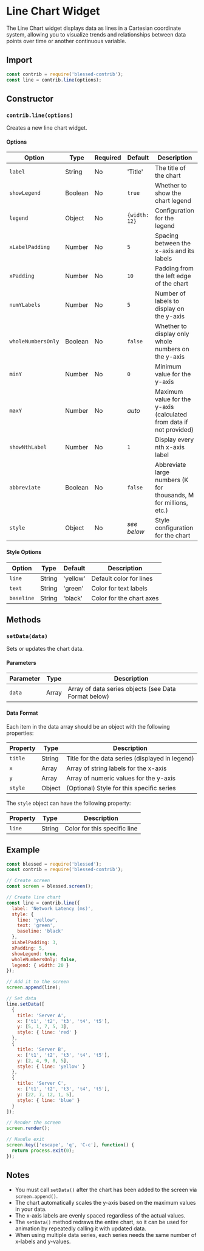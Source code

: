 # Line Chart Widget

The Line Chart widget displays data as lines in a Cartesian coordinate system, allowing you to visualize trends and relationships between data points over time or another continuous variable.

## Import

```javascript
const contrib = require('blessed-contrib');
const line = contrib.line(options);
```

## Constructor

### `contrib.line(options)`

Creates a new line chart widget.

#### Options

| Option | Type | Required | Default | Description |
|--------|------|----------|---------|-------------|
| `label` | String | No | 'Title' | The title of the chart |
| `showLegend` | Boolean | No | `true` | Whether to show the chart legend |
| `legend` | Object | No | `{width: 12}` | Configuration for the legend |
| `xLabelPadding` | Number | No | `5` | Spacing between the x-axis and its labels |
| `xPadding` | Number | No | `10` | Padding from the left edge of the chart |
| `numYLabels` | Number | No | `5` | Number of labels to display on the y-axis |
| `wholeNumbersOnly` | Boolean | No | `false` | Whether to display only whole numbers on the y-axis |
| `minY` | Number | No | `0` | Minimum value for the y-axis |
| `maxY` | Number | No | *auto* | Maximum value for the y-axis (calculated from data if not provided) |
| `showNthLabel` | Number | No | `1` | Display every nth x-axis label |
| `abbreviate` | Boolean | No | `false` | Abbreviate large numbers (K for thousands, M for millions, etc.) |
| `style` | Object | No | *see below* | Style configuration for the chart |

#### Style Options

| Option | Type | Default | Description |
|--------|------|---------|-------------|
| `line` | String | 'yellow' | Default color for lines |
| `text` | String | 'green' | Color for text labels |
| `baseline` | String | 'black' | Color for the chart axes |

## Methods

### `setData(data)`

Sets or updates the chart data.

#### Parameters

| Parameter | Type | Description |
|-----------|------|-------------|
| `data` | Array | Array of data series objects (see Data Format below) |

#### Data Format

Each item in the data array should be an object with the following properties:

| Property | Type | Description |
|----------|------|-------------|
| `title` | String | Title for the data series (displayed in legend) |
| `x` | Array | Array of string labels for the x-axis |
| `y` | Array | Array of numeric values for the y-axis |
| `style` | Object | (Optional) Style for this specific series |

The `style` object can have the following property:

| Property | Type | Description |
|----------|------|-------------|
| `line` | String | Color for this specific line |

## Example

```javascript
const blessed = require('blessed');
const contrib = require('blessed-contrib');

// Create screen
const screen = blessed.screen();

// Create line chart
const line = contrib.line({
  label: 'Network Latency (ms)',
  style: { 
    line: 'yellow', 
    text: 'green', 
    baseline: 'black' 
  },
  xLabelPadding: 3,
  xPadding: 5,
  showLegend: true,
  wholeNumbersOnly: false,
  legend: { width: 20 }
});

// Add it to the screen
screen.append(line);

// Set data
line.setData([
  {
    title: 'Server A',
    x: ['t1', 't2', 't3', 't4', 't5'],
    y: [5, 1, 7, 5, 3],
    style: { line: 'red' }
  },
  {
    title: 'Server B',
    x: ['t1', 't2', 't3', 't4', 't5'],
    y: [2, 4, 9, 8, 5],
    style: { line: 'yellow' }
  },
  {
    title: 'Server C',
    x: ['t1', 't2', 't3', 't4', 't5'],
    y: [22, 7, 12, 1, 5],
    style: { line: 'blue' }
  }
]);

// Render the screen
screen.render();

// Handle exit
screen.key(['escape', 'q', 'C-c'], function() {
  return process.exit(0);
});
```

## Notes

- You must call `setData()` after the chart has been added to the screen via `screen.append()`.
- The chart automatically scales the y-axis based on the maximum values in your data.
- The x-axis labels are evenly spaced regardless of the actual values.
- The `setData()` method redraws the entire chart, so it can be used for animation by repeatedly calling it with updated data.
- When using multiple data series, each series needs the same number of x-labels and y-values.